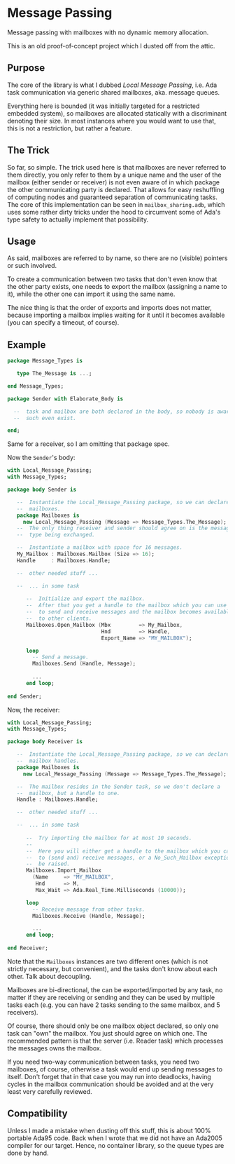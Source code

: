# Message Passing
Message passing with mailboxes with no dynamic memory allocation.

This is an old proof-of-concept project which I dusted off from the attic.

## Purpose

The core of the library is what I dubbed *Local Message Passing*, i.e.
Ada task communication via generic shared mailboxes, aka. message queues.

Everything here is bounded (it was initially targeted for a restricted embedded
system), so mailboxes are allocated statically with a discriminant denoting
their size. In most instances where you would want to use that, this is not a
restriction, but rather a feature.

## The Trick

So far, so simple. The trick used here is that mailboxes are never referred to
them directly, you only refer to them by a unique name and the user of the
mailbox (either sender or receiver) is not even aware of in which package the
other communicating party is declared. That allows for easy reshuffling of
computing nodes and guaranteed separation of communicating tasks. The core of
this implementation can be seen in `mailbox_sharing.adb`, which uses some
rather dirty tricks under the hood to circumvent some of Ada's type safety to
actually implement that possibility.

## Usage

As said, mailboxes are referred to by name, so there are no (visible) pointers
or such involved.

To create a communication between two tasks that don't even know that the other
party exists, one needs to export the mailbox (assigning a name to it), while
the other one can import it using the same name.

The nice thing is that the order of exports and imports does not matter,
because importing a mailbox implies waiting for it until it becomes available
(you can specify a timeout, of course).

## Example

```ada
package Message_Types is

   type The_Message is ...;

end Message_Types;
```

```ada
package Sender with Elaborate_Body is

  --  task and mailbox are both declared in the body, so nobody is aware that
  --  such even exist.

end;
```

Same for a receiver, so I am omitting that package spec.


Now the `Sender`'s body:

```ada
with Local_Message_Passing;
with Message_Types;

package body Sender is

   --  Instantiate the Local_Message_Passing package, so we can declare
   --  mailboxes.
   package Mailboxes is
     new Local_Message_Passing (Message => Message_Types.The_Message);
   --  The only thing receiver and sender should agree on is the message
   --  type being exchanged.

   --  Instantiate a mailbox with space for 16 messages.
   My_Mailbox : Mailboxes.Mailbox (Size => 16);
   Handle     : Mailboxes.Handle;

   --  other needed stuff ...

   --  ... in some task
   
      --  Initialize and export the mailbox.
      --  After that you get a handle to the mailbox which you can use
      --  to send and receive messages and the mailbox becomes available
      --  to other clients.
      Mailboxes.Open_Mailbox (Mbx         => My_Mailbox,
                              Hnd         => Handle,
                              Export_Name => "MY_MAILBOX");

      loop
        -- Send a message.
        Mailboxes.Send (Handle, Message);
        
        ...
      end loop;
   
end Sender;
```

Now, the receiver:

```ada
with Local_Message_Passing;
with Message_Types;

package body Receiver is

   --  Instantiate the Local_Message_Passing package, so we can declare
   --  mailbox handles.
   package Mailboxes is
     new Local_Message_Passing (Message => Message_Types.The_Message);

   --  The mailbox resides in the Sender task, so we don't declare a
   --  mailbox, but a handle to one.
   Handle : Mailboxes.Handle;

   --  other needed stuff ...

   --  ... in some task
   
      --  Try importing the mailbox for at most 10 seconds.
      --
      --  Here you will either get a handle to the mailbox which you can use
      --  to (send and) receive messages, or a No_Such_Mailbox exception will
      --  be raised.
      Mailboxes.Import_Mailbox
        (Name     => "MY_MAILBOX",
         Hnd      => M,
         Max_Wait => Ada.Real_Time.Milliseconds (10000));

      loop
        -- Receive message from other tasks.
        Mailboxes.Receive (Handle, Message);

        ...
      end loop;
   
end Receiver;
```

Note that the `Mailboxes` instances are two different ones (which is not
strictly necessary, but convenient), and the tasks don't know about each
other. Talk about decoupling.

Mailboxes are bi-directional, the can be exported/imported by any task, no
matter if they are receiving or sending and they can be used by multiple tasks
each (e.g. you can have 2 tasks sending to the same mailbox, and 5 receivers).

Of course, there should only be one mailbox object declared, so only one task
can "own" the mailbox. You just should agree on which one.
The recommended pattern is that the server (i.e. Reader task) which processes the messages owns the mailbox.

If you need two-way communication between tasks, you need two mailboxes, of course, otherwise a task would end up sending messages to itself.
Don't forget that in that case you may run into deadlocks, having cycles in the mailbox communication should be avoided and at the very least very carefully reviewed.

## Compatibility

Unless I made a mistake when dusting off this stuff, this is about 100%
portable Ada95 code. Back when I wrote that we did not have an Ada2005 compiler
for our target. Hence, no container library, so the queue types are done by
hand.

